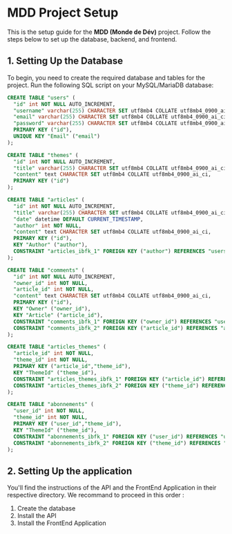 # MDD Project Setup

This is the setup guide for the **MDD (Monde de Dév)** project. Follow the steps below to set up the database, backend, and frontend.

## 1. Setting Up the Database

To begin, you need to create the required database and tables for the project. Run the following SQL script on your MySQL/MariaDB database:

```sql
CREATE TABLE "users" (
  "id" int NOT NULL AUTO_INCREMENT,
  "username" varchar(255) CHARACTER SET utf8mb4 COLLATE utf8mb4_0900_ai_ci NOT NULL,
  "email" varchar(255) CHARACTER SET utf8mb4 COLLATE utf8mb4_0900_ai_ci NOT NULL,
  "password" varchar(255) CHARACTER SET utf8mb4 COLLATE utf8mb4_0900_ai_ci NOT NULL,
  PRIMARY KEY ("id"),
  UNIQUE KEY "Email" ("email")
);

CREATE TABLE "themes" (
  "id" int NOT NULL AUTO_INCREMENT,
  "title" varchar(255) CHARACTER SET utf8mb4 COLLATE utf8mb4_0900_ai_ci NOT NULL,
  "content" text CHARACTER SET utf8mb4 COLLATE utf8mb4_0900_ai_ci,
  PRIMARY KEY ("id")
);

CREATE TABLE "articles" (
  "id" int NOT NULL AUTO_INCREMENT,
  "title" varchar(255) CHARACTER SET utf8mb4 COLLATE utf8mb4_0900_ai_ci NOT NULL,
  "date" datetime DEFAULT CURRENT_TIMESTAMP,
  "author" int NOT NULL,
  "content" text CHARACTER SET utf8mb4 COLLATE utf8mb4_0900_ai_ci,
  PRIMARY KEY ("id"),
  KEY "Author" ("author"),
  CONSTRAINT "articles_ibfk_1" FOREIGN KEY ("author") REFERENCES "users" ("id") ON DELETE CASCADE
);

CREATE TABLE "comments" (
  "id" int NOT NULL AUTO_INCREMENT,
  "owner_id" int NOT NULL,
  "article_id" int NOT NULL,
  "content" text CHARACTER SET utf8mb4 COLLATE utf8mb4_0900_ai_ci,
  PRIMARY KEY ("id"),
  KEY "Owner" ("owner_id"),
  KEY "Article" ("article_id"),
  CONSTRAINT "comments_ibfk_1" FOREIGN KEY ("owner_id") REFERENCES "users" ("id") ON DELETE CASCADE,
  CONSTRAINT "comments_ibfk_2" FOREIGN KEY ("article_id") REFERENCES "articles" ("id") ON DELETE CASCADE
);

CREATE TABLE "articles_themes" (
  "article_id" int NOT NULL,
  "theme_id" int NOT NULL,
  PRIMARY KEY ("article_id","theme_id"),
  KEY "ThemeId" ("theme_id"),
  CONSTRAINT "articles_themes_ibfk_1" FOREIGN KEY ("article_id") REFERENCES "articles" ("id") ON DELETE CASCADE,
  CONSTRAINT "articles_themes_ibfk_2" FOREIGN KEY ("theme_id") REFERENCES "themes" ("id") ON DELETE CASCADE
);

CREATE TABLE "abonnements" (
  "user_id" int NOT NULL,
  "theme_id" int NOT NULL,
  PRIMARY KEY ("user_id","theme_id"),
  KEY "ThemeId" ("theme_id"),
  CONSTRAINT "abonnements_ibfk_1" FOREIGN KEY ("user_id") REFERENCES "users" ("id") ON DELETE CASCADE,
  CONSTRAINT "abonnements_ibfk_2" FOREIGN KEY ("theme_id") REFERENCES "themes" ("id") ON DELETE CASCADE
);
```

## 2. Setting Up the application

You'll find the instructions of the API and the FrontEnd Application in their respective directory. 
We recommand to proceed in this order : 

1. Create the database
2. Install the API
3. Install the FrontEnd Application